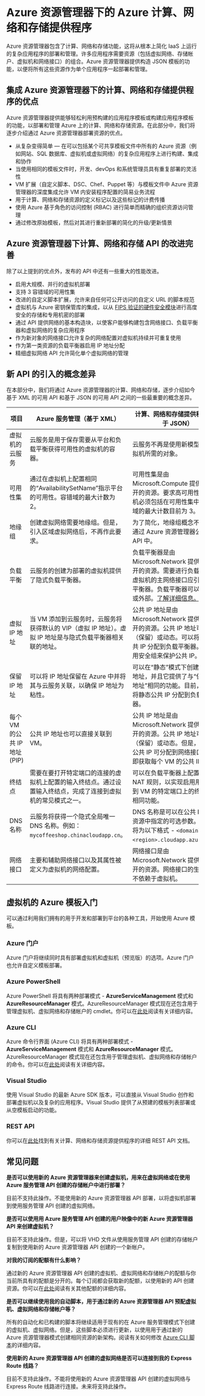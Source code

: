 <properties
   pageTitle="Azure 资源管理器下的 Azure 计算、网络和存储提供程序"
   description="计算、网络和存储资源提供程序（CRP、NRP 和 SRP）的概念性概述"
   services="virtual-machines"
   documentationCenter="dev-center-name"
   authors="mahthi"
   manager="coreysa"
   editor=""
   tags="azure-resource-manager,azure-service-management"/>

<tags 
   ms.service="virtual-machines"
   ms.date="04/29/2015" 
   wacn.date=""/>

# Azure 资源管理器下的 Azure 计算、网络和存储提供程序

Azure 资源管理器包含了计算、网络和存储功能，这将从根本上简化 IaaS 上运行的复杂应用程序的部署和管理。许多应用程序需要资源（包括虚拟网络、存储帐户、虚拟机和网络接口）的组合。Azure 资源管理器提供构造 JSON 模板的功能，以便将所有这些资源作为单个应用程序一起部署和管理。

## 集成 Azure 资源管理器下的计算、网络和存储提供程序的优点

Azure 资源管理器提供能够轻松利用预构建的应用程序模板或构建应用程序模板的功能，以部署和管理 Azure 上的计算、网络和存储资源。在此部分中，我们将逐步介绍通过 Azure 资源管理器部署资源的优点。

-	从复杂变得简单 — 在可以包括某个可共享模板文件中所有的 Azure 资源（例如网站、SQL 数据库、虚拟机或虚拟网络）的复杂应用程序上进行构建、集成和协作
-	当使用相同的模板文件时，开发、devOps 和系统管理员具有重复部署的灵活性
-	VM 扩展（自定义脚本、DSC、Chef、Puppet 等）与模板文件中 Azure 资源管理器的深度集成允许 VM 内安装程序配置的简易业务流程
-	用于计算、网络和存储资源的定义标记以及这些标记的计费传播
-	使用 Azure 基于角色的访问控制 (RBAC) 进行简单而精确的组织资源访问管理
-	通过修改原始模板，然后对其进行重新部署的简化的升级/更新情景


## Azure 资源管理器下计算、网络和存储 API 的改进完善

除了以上提到的优点外，发布的 API 中还有一些重大的性能改进。

-	启用大规模、并行的虚拟机部署
-	支持 3 容错域的可用性集
-	改进的自定义脚本扩展，允许来自任何可公开访问的自定义 URL 的脚本规范
- 虚拟机与 Azure 密钥保管库的集成，以从 [FIPS 验证的](https://zh.wikipedia.org/wiki/FIPS_140-2)[硬件安全模块](https://zh.wikipedia.org/wiki/Hardware_security_module)进行高度安全的存储和专用机密的部署
-	通过 API 提供网络的基本构造块，以使客户能够构建包含网络接口、负载平衡器和虚拟网络的复杂应用程序
-	作为新对象的网络接口允许复杂的网络配置对虚拟机持续并可重复使用
-	作为第一类资源的负载平衡器启用 IP 地址分配
-	精细虚拟网络 API 允许简化单个虚拟网络的管理

## 新 API 的引入的概念差异

在本部分中，我们将通过 Azure 资源管理器的计算、网络和存储，逐步介绍如今基于 XML 的可用 API 和基于 JSON 的可用 API 之间的一些最重要的概念差异。

 项目 | Azure 服务管理（基于 XML） | 计算、网络和存储提供程序（基于 JSON）
 ---|---|---
| 虚拟机的云服务 |	云服务是用于保存需要从平台和负载平衡获得可用性的虚拟机的容器。 | 云服务不再是使用新模型创建虚拟机所需的对象。 |
| 可用性集 | 通过在虚拟机上配置相同的“AvailabilitySetName”指示平台的可用性。容错域的最大计数为 2。 | 可用性集是由 Microsoft.Compute 提供程序公开的资源。要求高可用性的虚拟机必须包括在可用性集中。容错域的最大计数目前为 3。 |
| 地缘组 |	创建虚拟网络需要地缘组。但是，引入区域虚拟网络后，不再作此要求。 |为了简化，地缘组概念不存在于通过 Azure 资源管理器公开的 API 中。 |
| 负载平衡 | 云服务的创建为部署的虚拟机提供了隐式负载平衡器。 | 负载平衡器是由 Microsoft.Network 提供程序公开的资源。需要进行负载平衡的虚拟机的主网络接口应引用负载平衡器。负载平衡器可以为内部或外部。[了解详细信息。](/documentation/articles/resource-groups-networking) |
|虚拟 IP 地址 | 当 VM 添加到云服务时，云服务将获得默认的 VIP（虚拟 IP 地址）。虚拟 IP 地址是与隐式负载平衡器相关联的地址。 | 公共 IP 地址是由 Microsoft.Network 提供程序公开的资源。公共 IP 地址可为静态（保留）或动态。可以将动态公共 IP 分配到负载平衡器。可以使用安全组来保护公共 IP。 |
|保留 IP 地址|	可以将 IP 地址保留在 Azure 中并将其与云服务关联，以确保 IP 地址为粘性。 | 可以在“静态”模式下创建公共 IP 地址，并且它提供了与“保留 IP 地址”相同的功能。目前，仅可以将静态公共 IP 分配到负载平衡器。 |
|每个 VM 的公共 IP 地址 (PIP) | 公共 IP 地址也可以直接关联到 VM。 | 公共 IP 地址是由 Microsoft.Network 提供程序公开的资源。公共 IP 地址可为静态（保留）或动态。但是，仅动态公共 IP 可分配到网络接口，以立即获取每个 VM 的公共 IP。 |
|终结点| 需要在要打开特定端口的连接的虚拟机上配置的输入终结点。通过设置输入终结点，完成了连接到虚拟机的常见模式之一。 | 可以在负载平衡器上配置入站 NAT 规则，以实现启用用于连接到 VM 的特定端口上的终结点的相同功能。 |
|DNS 名称| 云服务将获得一个隐式全局唯一 DNS 名称。例如：`mycoffeeshop.chinacloudapp.cn`。 | DNS 名称是可以在公共 IP 地址资源中指定的可选参数。FQDN 将为以下格式 - `<domainlabel>.<region>.cloudapp.azure.com`。 |
|网络接口 | 主要和辅助网络接口以及其属性被定义为虚拟机的网络配置。 | 网络接口是由 Microsoft.Network 提供程序公开的资源。网络接口的生命周期不依赖于虚拟机。 |

## 虚拟机的 Azure 模板入门

可以通过利用我们拥有的用于开发和部署到平台的各种工具，开始使用 Azure 模板。

### Azure 门户

Azure 门户将继续同时具有部署虚拟机和虚拟机（预览版）的选项。Azure 门户也允许自定义模板部署。

### Azure PowerShell

Azure PowerShell 将具有两种部署模式 - **AzureServiceManagement** 模式和 **AzureResourceManager** 模式。AzureResourceManager 模式现在还包含用于管理虚拟机、虚拟网络和存储帐户的 cmdlet。你可以在[此处](/documentation/articles/powershell-azure-resource-manager)阅读有关详细内容。

### Azure CLI

Azure 命令行界面 (Azure CLI) 将具有两种部署模式 - **AzureServiceManagement** 模式和 **AzureResourceManager** 模式。AzureResourceManager 模式现在还包含用于管理虚拟机、虚拟网络和存储帐户的命令。你可以在[此处](/documentation/articles/xplat-cli-azure-resource-manager)阅读有关详细内容。

### Visual Studio

使用 Visual Studio 的最新 Azure SDK 版本，可以直接从 Visual Studio 创作和部署虚拟机以及复杂的应用程序。Visual Studio 提供了从预建的模板列表部署或从空模板启动的功能。

### REST API

你可以在[此处](https://msdn.microsoft.com/zh-cn/library/azure/dn790568.aspx)找到有关计算、网络和存储资源提供程序的详细 REST API 文档。

## 常见问题

**是否可以使用新的 Azure 资源管理器来创建虚拟机，用来在虚拟网络或在使用 Azure 服务管理 API 创建的存储帐户中进行部署？**

目前不支持此操作。不能使用新的 Azure 资源管理器 API 部署，以将虚拟机部署到使用服务管理 API 创建的虚拟网络。

**是否可以使用用 Azure 服务管理 API 创建的用户映像中的新 Azure 资源管理器 API 来创建虚拟机？**

目前不支持此操作。但是，可以将 VHD 文件从使用服务管理 API 创建的存储帐户复制到使用新的 Azure 资源管理器 API 创建的一个新帐户。

**对我的订阅的配额有什么影响？**

通过新的 Azure 资源管理器 API 创建的虚拟机、虚拟网络和存储帐户的配额与你当前所具有的配额是分开的。每个订阅都会获取新的配额，以使用新的 API 创建资源。你可以在[此处](/documentation/articles/azure-subscription-service-limits)阅读有关其他配额的详细内容。

**是否可以继续使用我的自动脚本，用于通过新的 Azure 资源管理器 API 预配虚拟机、虚拟网络和存储帐户等？**

所有的自动化和已构建的脚本将继续适用于现有的在 Azure 服务管理模式下创建的虚拟机、虚拟网络。但是，这些脚本必须进行更新，以使用用于通过新的 Azure 资源管理器模式创建相同资源的新架构。阅读有关如何修改 [Azure CLI 脚本](/documentation/articles/xplat-cli-azure-manage-vm-asm-arm)的详细内容。

**使用新的 Azure 资源管理器 API 创建的虚拟网络是否可以连接到我的 Express Route 线路？**

目前不支持此操作。不能将使用新的 Azure 资源管理器 API 创建的虚拟网络与 Express Route 线路进行连接。未来将支持此操作。
 

<!---HONumber=67-->